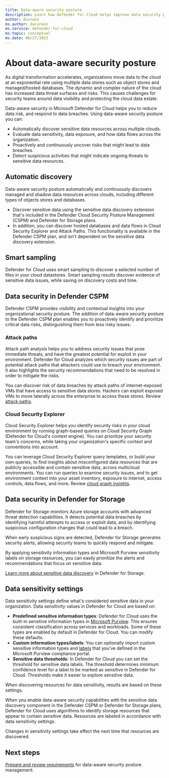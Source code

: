 ```yaml
---
title: Data-aware security posture 
description: Learn how Defender for Cloud helps improve data security posture in a multicloud environment.
author: dcurwin
ms.author: dacurwin
ms.service: defender-for-cloud
ms.topic: conceptual
ms.date: 06/27/2023
---
```

# About data-aware security posture

As digital transformation accelerates, organizations move data to the cloud at an exponential rate using multiple data stores such as object stores and managed/hosted databases. The dynamic and complex nature of the cloud has increased data threat surfaces and risks. This causes challenges for security teams around data visibility and protecting the cloud data estate.

Data-aware security in Microsoft Defender for Cloud helps you to reduce data risk, and respond to data breaches. Using data-aware security posture you can:

- Automatically discover sensitive data resources across multiple clouds.
- Evaluate data sensitivity, data exposure, and how data flows across the organization.
- Proactively and continuously uncover risks that might lead to data breaches.
- Detect suspicious activities that might indicate ongoing threats to sensitive data resources.

## Automatic discovery

Data-aware security posture automatically and continuously discovers managed and shadow data resources across clouds, including different types of objects stores and databases.

- Discover sensitive data using the sensitive data discovery extension that's included in the Defender Cloud Security Posture Management (CSPM) and Defender for Storage plans.
- In addition, you can discover hosted databases and data flows in Cloud Security Explorer and Attack Paths. This functionality is available in the Defender CSPM plan, and isn't dependent on the sensitive data discovery extension.

## Smart sampling

Defender for Cloud uses smart sampling to discover a selected number of files in your cloud datastores. Smart sampling results discover evidence of sensitive data issues, while saving on discovery costs and time.

## Data security in Defender CSPM

Defender CSPM provides visibility and contextual insights into your organizational security posture. The addition of data-aware security posture to the Defender CSPM plan enables you to proactively identify and prioritize critical data risks, distinguishing them from less risky issues.

### Attack paths

Attack path analysis helps you to address security issues that pose immediate threats, and have the greatest potential for exploit in your environment. Defender for Cloud analyzes which security issues are part of potential attack paths that attackers could use to breach your environment. It also highlights the security recommendations that need to be resolved in order to mitigate the risks.

You can discover risk of data breaches by attack paths of internet-exposed VMs that have access to sensitive data stores. Hackers can exploit exposed VMs to move laterally across the enterprise to access these stores. Review [attack paths](attack-path-reference.md#attack-paths).

### Cloud Security Explorer

Cloud Security Explorer helps you identify security risks in your cloud environment by running graph-based queries on Cloud Security Graph (Defender for Cloud's context engine). You can prioritize your security team's concerns, while taking your organization's specific context and conventions into account.

You can leverage Cloud Security Explorer query templates, or build your own queries, to find insights about misconfigured data resources that are publicly accessible and contain sensitive data, across multicloud environments. You can run queries to examine security issues, and to get environment context into your asset inventory, exposure to internet, access controls, data flows, and more. Review [cloud graph insights](attack-path-reference.md#cloud-security-graph-components-list).

## Data security in Defender for Storage

Defender for Storage monitors Azure storage accounts with advanced threat detection capabilities. It detects potential data breaches by identifying harmful attempts to access or exploit data, and by identifying suspicious configuration changes that could lead to a breach.

When early suspicious signs are detected, Defender for Storage generates security alerts, allowing security teams to quickly respond and mitigate.

By applying sensitivity information types and Microsoft Purview sensitivity labels on storage resources, you can easily prioritize the alerts and recommendations that focus on sensitive data. 

[Learn more about sensitive data discovery](defender-for-storage-data-sensitivity.md) in Defender for Storage.

## Data sensitivity settings

Data sensitivity settings define what's considered sensitive data in your organization. Data sensitivity values in Defender for Cloud are based on:

- **Predefined sensitive information types**: Defender for Cloud uses the built-in sensitive information types in [Microsoft Purview](/microsoft-365/compliance/sensitive-information-type-learn-about). This ensures consistent classification across services and workloads. Some of these types are enabled by default in Defender for Cloud. You can modify these defaults.
- **Custom information types/labels**: You can optionally import custom sensitive information types and [labels](/microsoft-365/compliance/sensitivity-labels) that you've defined in the Microsoft Purview compliance portal.
- **Sensitive data thresholds**: In Defender for Cloud you can set the threshold for sensitive data labels. The threshold determines minimum confidence level for a label to be marked as sensitive in Defender for Cloud. Thresholds make it easier to explore sensitive data.

When discovering resources for data sensitivity, results are based on these settings.

When you enable data-aware security capabilities with the sensitive data discovery component in the Defender CSPM or Defender for Storage plans, Defender for Cloud uses algorithms to identify storage resources that appear to contain sensitive data. Resources are labeled in accordance with data sensitivity settings.

Changes in sensitivity settings take effect the next time that resources are discovered.


## Next steps

[Prepare and review requirements](concept-data-security-posture-prepare.md) for data-aware security posture management.
